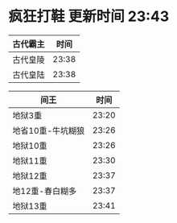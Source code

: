 # 疯狂打鞋 更新时间 23:43

| 古代霸主   | 时间    |
|--------|-------|
| 古代皇陵 | 23:38 |
| 古代皇陆 | 23:38 |

| 间王   | 时间    |
|--------|-------|
| 地狱3重 | 23:20 |
| 地省10重-牛坑糊狼 | 23:26 |
| 地狱10重 | 23:26 |
| 地狱11重 | 23:30 |
| 地狱12重 | 23:37 |
| 地12重-春白糊多 | 23:37 |
| 地狱13重 | 23:41 |